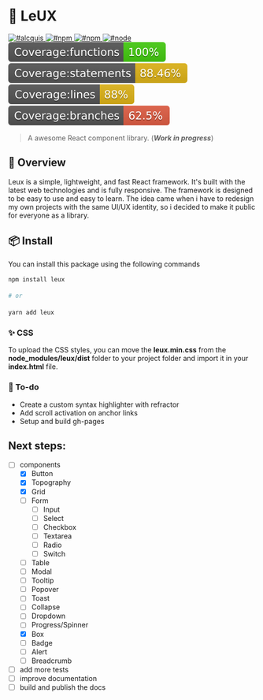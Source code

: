 # 🎨 LeUX

<a href="https://twitter.com/alcquis" target="\_parent">
	<img alt="#alcquis" src="https://img.shields.io/twitter/follow/alcquis?style=social"/>
</a>
<a href="https://www.npmjs.com/package/leux" target="\_parent">
  <img alt="#npm" src="https://img.shields.io/npm/v/leux">
</a>
<a href="https://www.npmjs.com/package/leux" target="\_parent">
  <img alt="#npm" src="https://img.shields.io/npm/dm/leux">
</a>
<a href="https://nodejs.org/en/blog/release/v14.17.3/" target="\_parent">
  <img alt="#node" src="https://img.shields.io/badge/node-%3D%3E14.17.3-purple">
</a>

<div>
	<img src="./coverage/badge-functions.svg">
	<img src="./coverage/badge-statements.svg">
	<img src="./coverage/badge-lines.svg">
	<img src="./coverage/badge-branches.svg">
</div>

> A awesome React component library. (**_Work in progress_**)

## 🎈 Overview

Leux is a simple, lightweight, and fast React framework. It's built with the latest web technologies and is fully responsive.
The framework is designed to be easy to use and easy to learn.
The idea came when i have to redesign my own projects with the same UI/UX identity, so i decided to make it public for everyone as a library.

## 📦 Install

You can install this package using the following commands

```bash
npm install leux

# or

yarn add leux
```

### ✨ CSS

To upload the CSS styles, you can move the **leux.min.css** from the **node_modules/leux/dist** folder to your project folder and import it in your **index.html** file.

### 📌 To-do

- Create a custom syntax highlighter with refractor
- Add scroll activation on anchor links
- Setup and build gh-pages

## Next steps:

- [ ] components
  - [x] Button
  - [x] Topography
  - [x] Grid
  - [ ] Form
    - [ ] Input
    - [ ] Select
    - [ ] Checkbox
    - [ ] Textarea
    - [ ] Radio
    - [ ] Switch
  - [ ] Table
  - [ ] Modal
  - [ ] Tooltip
  - [ ] Popover
  - [ ] Toast
  - [ ] Collapse
  - [ ] Dropdown
  - [ ] Progress/Spinner
  - [x] Box
  - [ ] Badge
  - [ ] Alert
  - [ ] Breadcrumb
- [ ] add more tests
- [ ] improve documentation
- [ ] build and publish the docs

